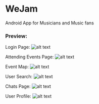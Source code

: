 # WeJam
 Android App for Musicians and Music fans
 
### Preview:
Login Page:
![alt text](https://i.imgur.com/py2sPSX.png "Login")
 
Attending Events Page:
![alt text](https://i.imgur.com/6NHfm6N.png "Attending Page")

Event Map:
![alt text](https://i.imgur.com/88Ixwza.png "Event Map")

User Search:
![alt text](https://i.imgur.com/8ZV9nsQ.png "User Search")

Chats Page:
![alt text](https://i.imgur.com/OYfmaSM.png "Chats")

User Profile:
![alt text](https://i.imgur.com/dGkchF3.png "Profile")
